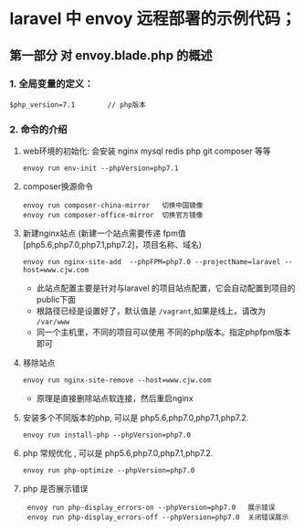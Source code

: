 # laravel 中 envoy 远程部署的示例代码；

## 第一部分 对 envoy.blade.php 的概述
### 1. 全局变量的定义：
```$xslt
$php_version=7.1        // php版本
```
### 2. 命令的介绍
1. web环境的初始化: 会安装 nginx mysql redis php  git composer 等等
    ```$xslt
    envoy run env-init --phpVersion=php7.1
    ```
2. composer换源命令
    ```$xslt
    envoy run composer-china-mirror   切换中国镜像
    envoy run composer-office-mirror  切换官方镜像
    ```
3. 新建nginx站点 (新建一个站点需要传递 fpm值 [php5.6,php7.0,php7.1,php7.2]，项目名称、域名)
    ```$xslt    
    envoy run nginx-site-add  --phpFPM=php7.0 --projectName=laravel --host=www.cjw.com
    ```
    * 此站点配置主要是针对与laravel 的项目站点配置，它会自动配置到项目的public下面
    * 根路径已经是设置好了，默认值是 `/vagrant`,如果是线上，请改为 `/var/www`
    * 同一个主机里，不同的项目可以使用 不同的php版本。指定phpfpm版本即可
    
4. 移除站点
    ```$xslt
    envoy run nginx-site-remove --host=www.cjw.com
    ```
    * 原理是直接删除站点软连接，然后重启nginx
    
5. 安装多个不同版本的php, 可以是 php5.6,php7.0,php7.1,php7.2.
    ```$xslt
    envoy run install-php --phpVersion=php7.0
    ```
6. php 常规优化 , 可以是 php5.6,php7.0,php7.1,php7.2.
    ```$xslt
    envoy run php-optimize --phpVersion=php7.0
    ```
7. php 是否展示错误
   ```$xslt
    envoy run php-display_errors-on --phpVersion=php7.0   展示错误
    envoy run php-display_errors-off --phpVersion=php7.0  关闭错误展示
    ```
